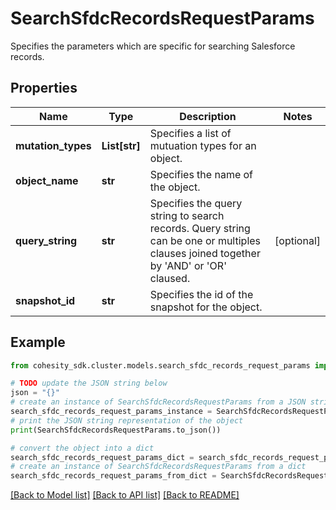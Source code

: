 # SearchSfdcRecordsRequestParams

Specifies the parameters which are specific for searching Salesforce records.

## Properties

Name | Type | Description | Notes
------------ | ------------- | ------------- | -------------
**mutation_types** | **List[str]** | Specifies a list of mutuation types for an object. | 
**object_name** | **str** | Specifies the name of the object. | 
**query_string** | **str** | Specifies the query string to search records. Query string can be one or multiples clauses joined together by &#39;AND&#39; or &#39;OR&#39; claused. | [optional] 
**snapshot_id** | **str** | Specifies the id of the snapshot for the object. | 

## Example

```python
from cohesity_sdk.cluster.models.search_sfdc_records_request_params import SearchSfdcRecordsRequestParams

# TODO update the JSON string below
json = "{}"
# create an instance of SearchSfdcRecordsRequestParams from a JSON string
search_sfdc_records_request_params_instance = SearchSfdcRecordsRequestParams.from_json(json)
# print the JSON string representation of the object
print(SearchSfdcRecordsRequestParams.to_json())

# convert the object into a dict
search_sfdc_records_request_params_dict = search_sfdc_records_request_params_instance.to_dict()
# create an instance of SearchSfdcRecordsRequestParams from a dict
search_sfdc_records_request_params_from_dict = SearchSfdcRecordsRequestParams.from_dict(search_sfdc_records_request_params_dict)
```
[[Back to Model list]](../README.md#documentation-for-models) [[Back to API list]](../README.md#documentation-for-api-endpoints) [[Back to README]](../README.md)


